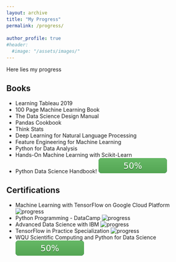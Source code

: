 ```yaml
---
layout: archive
title: "My Progress"
permalink: /progress/

author_profile: true
#header:
  #image: "/assets/images/"
---
```


Here lies my progress

## Books
 - Learning Tableau 2019
 - 100 Page Machine Learning Book
 - The Data Science Design Manual
 - Pandas Cookbook
 - Think Stats
 - Deep Learning for Natural Language Processing
 - Feature Engineering for Machine Learning
 - Python for Data Analysis
 - Hands-On Machine Learning with Scikit-Learn
 - Python Data Science Handbook! <img src="/assets/images/progress/50.svg">


## Certifications
 - Machine Learning with TensorFlow on Google Cloud Platform ![progress](https://camo.githubusercontent.com/dee7c888185fbf8859247dc3c2979bb08781f05d/687474703a2f2f70726f677265737365642e696f2f6261722f313030)
 - Python Programming - DataCamp ![progress](https://camo.githubusercontent.com/dee7c888185fbf8859247dc3c2979bb08781f05d/687474703a2f2f70726f677265737365642e696f2f6261722f313030)
 - Advanced Data Science with IBM ![progress](https://camo.githubusercontent.com/dee7c888185fbf8859247dc3c2979bb08781f05d/687474703a2f2f70726f677265737365642e696f2f6261722f313030)
 - TensorFlow in Practice Specialization ![progress](https://camo.githubusercontent.com/dee7c888185fbf8859247dc3c2979bb08781f05d/687474703a2f2f70726f677265737365642e696f2f6261722f313030)
 - WQU Scientific Computing and Python for Data Science <img src="/assets/images/progress/50.svg">
